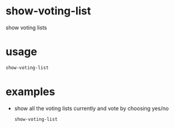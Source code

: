 # show-voting-list

show voting lists

# usage

```sh
show-voting-list
```

# examples

- show all the voting lists currently and vote by choosing yes/no

    ```sh
    show-voting-list
    ```

    
